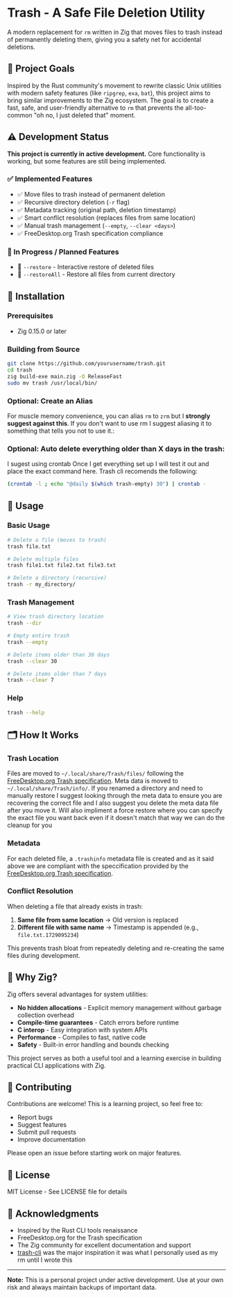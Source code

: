 # Trash - A Safe File Deletion Utility

A modern replacement for `rm` written in Zig that moves files to trash instead of permanently deleting them, giving you a safety net for accidental deletions.

## 🎯 Project Goals

Inspired by the Rust community's movement to rewrite classic Unix utilities with modern safety features (like `ripgrep`, `exa`, `bat`), this project aims to bring similar improvements to the Zig ecosystem. The goal is to create a fast, safe, and user-friendly alternative to `rm` that prevents the all-too-common "oh no, I just deleted that" moment.

## ⚠️ Development Status

**This project is currently in active development.** Core functionality is working, but some features are still being implemented.

### ✅ Implemented Features

- ✅ Move files to trash instead of permanent deletion
- ✅ Recursive directory deletion (`-r` flag)
- ✅ Metadata tracking (original path, deletion timestamp)
- ✅ Smart conflict resolution (replaces files from same location)
- ✅ Manual trash management (`--empty`, `--clear <days>`)
- ✅ FreeDesktop.org Trash specification compliance

### 🚧 In Progress / Planned Features

- 🚧 `--restore` - Interactive restore of deleted files
- 🚧 `--restoreAll` - Restore all files from current directory

## 🚀 Installation

### Prerequisites

- Zig 0.15.0 or later

### Building from Source

```bash
git clone https://github.com/yourusername/trash.git
cd trash
zig build-exe main.zig -O ReleaseFast
sudo mv trash /usr/local/bin/
```

### Optional: Create an Alias

For muscle memory convenience, you can alias `rm` to `zrm` but I **strongly suggest against this**. If you don't want to use rm I suggest aliasing it to something that tells you not to use it.:

### Optional: Auto delete everything older than X days in the trash:
I sugest using crontab 
Once I get everything set up I will test it out and place the exact command here.
Trash cli recomends the following:

```bash
(crontab -l ; echo "@daily $(which trash-empty) 30") | crontab -
```


## 📖 Usage

### Basic Usage

```bash
# Delete a file (moves to trash)
trash file.txt

# Delete multiple files
trash file1.txt file2.txt file3.txt

# Delete a directory (recursive)
trash -r my_directory/
```

### Trash Management

```bash
# View trash directory location
trash --dir

# Empty entire trash
trash --empty

# Delete items older than 30 days
trash --clear 30

# Delete items older than 7 days
trash --clear 7
```

### Help

```bash
trash --help
```

## 🗂️ How It Works

### Trash Location

Files are moved to `~/.local/share/Trash/files/` following the [FreeDesktop.org Trash specification](https://specifications.freedesktop.org/trash-spec/trashspec-latest.html). 
Meta data is moved to `~/.local/share/Trash/info/`. If you renamed a directory and need to manually restore I suggest looking 
through the meta data to ensure you are recovering the correct file and I also suggest you delete the meta data file 
after you move it. Will also impliment a force restore where you can specify the exact file you want back even if it doesn't 
match that way we can do the cleanup for you

### Metadata

For each deleted file, a `.trashinfo` metadata file is created and as it said above we are compliant with the speccification provided by the [FreeDesktop.org Trash specification](https://specifications.freedesktop.org/trash-spec/trashspec-latest.html). 

### Conflict Resolution

When deleting a file that already exists in trash:

1. **Same file from same location** → Old version is replaced
2. **Different file with same name** → Timestamp is appended (e.g., `file.txt.1729095234`)

This prevents trash bloat from repeatedly deleting and re-creating the same files during development.

## 🤔 Why Zig?

Zig offers several advantages for system utilities:

- **No hidden allocations** - Explicit memory management without garbage collection overhead
- **Compile-time guarantees** - Catch errors before runtime
- **C interop** - Easy integration with system APIs
- **Performance** - Compiles to fast, native code
- **Safety** - Built-in error handling and bounds checking

This project serves as both a useful tool and a learning exercise in building practical CLI applications with Zig.

## 🤝 Contributing

Contributions are welcome! This is a learning project, so feel free to:

- Report bugs
- Suggest features
- Submit pull requests
- Improve documentation

Please open an issue before starting work on major features.

## 📝 License

MIT License - See LICENSE file for details

## 🙏 Acknowledgments

- Inspired by the Rust CLI tools renaissance
- FreeDesktop.org for the Trash specification
- The Zig community for excellent documentation and support
- [trash-cli](https://github.com/andreafrancia/trash-cli) was the major inspiration it was what I personally used as my rm until I wrote this

---

**Note:** This is a personal project under active development. Use at your own risk and always maintain backups of important data.
